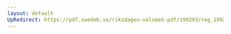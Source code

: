 ```yaml
---
layout: default
UpRedirect: https://pdf.swedeb.se/riksdagen-volumeG-pdf/199293/reg_199293_FöU.pdf
---
```

